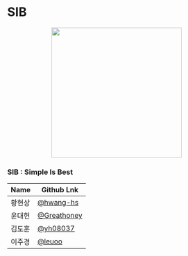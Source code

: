 # SIB

<p align="center">
<image src="images/sib_logo.png" width="300">
</p>

### SIB : Simple Is Best

| Name  | Github Lnk |
|-------|--------|
| 황현상 | [@hwang-hs](https://github.com/hwang-hs) |
| 윤대헌 | [@Greathoney](https://github.com/Greathoney) |
| 김도훈 | [@yh08037](https://github.com/yh08037) |
| 이주경 | [@leuoo](https://github.com/leuoo) |
